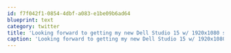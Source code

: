 ```yaml
---
id: f7f042f1-0854-4dbf-a083-e1be09b6ad64
blueprint: text
category: twitter
title: 'Looking forward to getting my new Dell Studio 15 w/ 1920x1080 screen.  Was &lt; $900!'
caption: 'Looking forward to getting my new Dell Studio 15 w/ 1920x1080 screen.  Was &lt; $900!'
---
```

